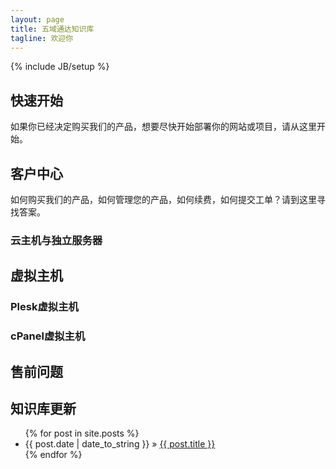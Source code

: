 ```yaml
---
layout: page
title: 五域通达知识库
tagline: 欢迎你
---
```

{% include JB/setup %}

## 快速开始

如果你已经决定购买我们的产品，想要尽快开始部署你的网站或项目，请从这里开始。
    
## 客户中心

如何购买我们的产品，如何管理您的产品，如何续费，如何提交工单？请到这里寻找答案。

### 云主机与独立服务器


## 虚拟主机

### Plesk虚拟主机

### cPanel虚拟主机

## 售前问题


## 知识库更新
<ul class="posts">
  {% for post in site.posts %}
    <li><span>{{ post.date | date_to_string }}</span> &raquo; <a href="{{ BASE_PATH }}{{ post.url }}">{{ post.title }}</a></li>
  {% endfor %}
</ul>




